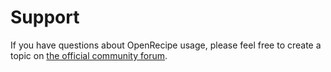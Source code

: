 # Support

If you have questions about OpenRecipe usage, please feel free to create a topic
on [the official community forum](https://discuss.hashicorp.com/c/terraform-core).
